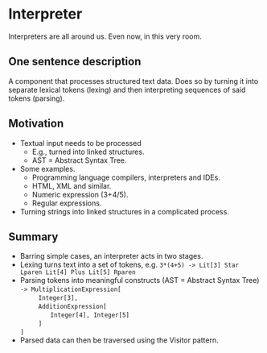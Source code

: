 # Interpreter

Interpreters are all around us. Even now, in this very room.

## One sentence description

A component that processes structured text data. Does so by turning it into separate lexical tokens (lexing) and then interpreting sequences of said tokens (parsing).

## Motivation

- Textual input needs to be processed
  - E.g., turned into linked structures.
  - AST = Abstract Syntax Tree.
- Some examples.
  - Programming language compilers, interpreters and IDEs.
  - HTML, XML and similar.
  - Numeric expression (3+4/5).
  - Regular expressions.
- Turning strings into linked structures in a complicated process.

## Summary

- Barring simple cases, an interpreter acts in two stages.
- Lexing turns text into a set of tokens, e.g.
  `3*(4+5) -> Lit[3] Star Lparen Lit[4] Plus Lit[5] Rparen`
- Parsing tokens into meaningful constructs (AST = Abstract Syntax Tree)  
  <!-- markdownlint-disable MD038 -->
  `-> MultiplicationExpression[`  
  `　　　Integer[3],`  
  `　　　AdditionExpression[`  
  `　　　　　Integer[4], Integer[5]`  
  `　　　]`  
  `]`
  <!-- markdownlint-restore MD038 -->
- Parsed data can then be traversed using the Visitor pattern.
